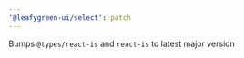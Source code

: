 ```yaml
---
'@leafygreen-ui/select': patch
---
```


Bumps `@types/react-is` and `react-is` to latest major version
